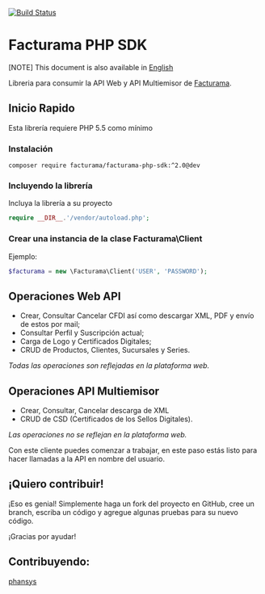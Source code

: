 
[![Build Status](https://travis-ci.org/Facturama/facturama-php-sdk.svg?branch=master)](https://travis-ci.org/Facturama/facturama-php-sdk)

# Facturama PHP SDK 

[NOTE] This document is also available in [English]

Libreria para consumir la API Web y API Multiemisor de [Facturama](https://api.facturama.mx/).

## Inicio Rapido

Esta librería requiere PHP 5.5 como mínimo

### Instalación

    composer require facturama/facturama-php-sdk:^2.0@dev

### Incluyendo la librería

Incluya la librería a su proyecto
```php
require __DIR__.'/vendor/autoload.php';
```
### Crear una instancia de la clase Facturama\Client
Ejemplo:
```php
$facturama = new \Facturama\Client('USER', 'PASSWORD');
```

## Operaciones Web API

- Crear, Consultar Cancelar CFDI así como descargar XML, PDF y envío de
  estos por mail;
- Consultar Perfil y Suscripción actual;
- Carga de Logo y Certificados Digitales;
- CRUD de Productos, Clientes, Sucursales y Series.

*Todas las operaciones son reflejadas en la plataforma web.*

## Operaciones API Multiemisor

- Crear, Consultar, Cancelar descarga de XML
- CRUD de CSD (Certificados de los Sellos Digitales).

*Las operaciones no se reflejan en la plataforma web.*

Con este cliente puedes comenzar a trabajar, en este paso estás listo para hacer  llamadas a la API en nombre del usuario.

## ¡Quiero contribuir!
¡Eso es genial! Simplemente haga un fork del proyecto en GitHub, cree un branch, escriba un código y agregue algunas pruebas para su nuevo código.

¡Gracias por ayudar!
## Contribuyendo:
[phansys](https://github.com/phansys)

[English]: ./README-en.md
[ejemplos]: ./examples/
